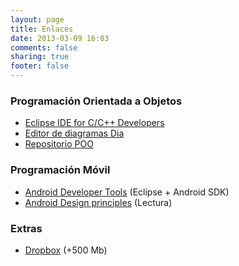 ```yaml
---
layout: page
title: Enlaces
date: 2013-03-09 16:03
comments: false
sharing: true
footer: false
---
```


### Programación Orientada a Objetos

- [Eclipse IDE for C/C++ Developers](http://www.eclipse.org/downloads/)
- [Editor de diagramas Dia](http://sourceforge.net/projects/dia-installer/)
- [Repositorio POO](https://github.com/j2deme/POO_Cpp)

### Programación Móvil

- [Android Developer Tools](http://developer.android.com/sdk/index.html) (Eclipse + Android SDK)
- [Android Design principles](http://developer.android.com/design/index.html) (Lectura)

### Extras

- [Dropbox](http://db.tt/qfLxoC6) (+500 Mb)